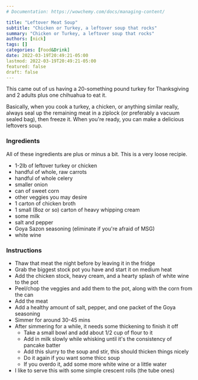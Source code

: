 ```yaml
---
# Documentation: https://wowchemy.com/docs/managing-content/

title: "Leftover Meat Soup"
subtitle: "Chicken or Turkey, a leftover soup that rocks"
summary: "Chicken or Turkey, a leftover soup that rocks"
authors: [nick]
tags: []
categories: [Food&Drink]
date: 2022-03-19T20:49:21-05:00
lastmod: 2022-03-19T20:49:21-05:00
featured: false
draft: false
---
```


This came out of us having a 20-something pound turkey for Thanksgiving and 2 adults plus one chihuahua to eat it.  

Basically, when you cook a turkey, a chicken, or anything similar really, always seal up the remaining meat in a ziplock (or preferably a vacuum sealed bag), then freeze it.  When you're ready, you can make a delicious leftovers soup.

### Ingredients
All of these ingredients are plus or minus a bit.  This is a very loose recipie.
- 1-2lb of leftover turkey or chicken
- handful of whole, raw carrots
- handful of whole celery
- smaller onion
- can of sweet corn
- other veggies you may desire
- 1 carton of chicken broth
- 1 small (8oz or so) carton of heavy whipping cream
- some milk
- salt and pepper
- Goya Sazon seasoning (eliminate if you're afraid of MSG)
- white wine

### Instructions
- Thaw that meat the night before by leaving it in the fridge
- Grab the biggest stock pot you have and start it on medium heat
- Add the chicken stock, heavy cream, and a hearty splash of white wine to the pot
- Peel/chop the veggies and add them to the pot, along with the corn from the can
- Add the meat
- Add a healthy amount of salt, pepper, and one packet of the Goya seasoning
- Simmer for around 30-45 mins
- After simmering for a while, it needs some thickening to finish it off
  - Take a small bowl and add about 1/2 cup of flour to it
  - Add in milk slowly while whisking until it's the consistency of pancake batter
  - Add this slurry to the soup and stir, this should thicken things nicely
  - Do it again if you want some thicc soup
  - If you overdo it, add some more white wine or a little water
- I like to serve this with some simple crescent rolls (the tube ones)
